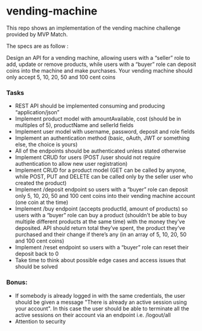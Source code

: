 # vending-machine

This repo shows an implementation of the vending machine challenge provided by MVP Match.

The specs are as follow :

Design an API for a vending machine, allowing users with a “seller” role to add, update or remove products, while users with a “buyer” role can deposit coins into the machine and make purchases. Your vending machine should only accept 5, 10, 20, 50 and 100 cent coins

### Tasks
  - REST API should be implemented consuming and producing “application/json”
  - Implement product model with amountAvailable, cost (should be in multiples of 5), productName and sellerId fields
  - Implement user model with username, password, deposit and role fields
  - Implement an authentication method (basic, oAuth, JWT or something else, the choice is yours)
  - All of the endpoints should be authenticated unless stated otherwise
  - Implement CRUD for users (POST /user should not require authentication to allow new user registration)
  - Implement CRUD for a product model (GET can be called by anyone, while POST, PUT and DELETE can be called only by the seller user who created the product)
  - Implement /deposit endpoint so users with a “buyer” role can deposit only 5, 10, 20, 50 and 100 cent coins into their vending machine account (one coin at the time)
  - Implement /buy endpoint (accepts productId, amount of products) so users with a “buyer” role can buy a product (shouldn't be able to buy multiple different products at the same time) with the money they’ve deposited. API should return total they’ve spent, the product they’ve purchased and their change if there’s any (in an array of 5, 10, 20, 50 and 100 cent coins)
  - Implement /reset endpoint so users with a “buyer” role can reset their deposit back to 0
  - Take time to think about possible edge cases and access issues that should be solved

### Bonus:
  - If somebody is already logged in with the same credentials, the user should be given a message "There is already an active session using your account". In this case the user should be able to terminate all the active sessions on their account via an endpoint i.e. /logout/all
  - Attention to security
